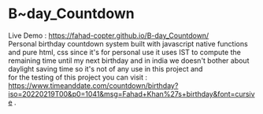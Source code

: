 # B~day_Countdown
Live Demo : https://fahad-copter.github.io/B-day_Countdown/ <br/>
Personal birthday countdown system built with javascript native functions and pure html, css since it's for personal use it uses IST to compute the remaining 
time until my next birthday and in india we doesn't bother about daylight saving time so it's not of any use in this project and <br/> for the testing of this project you can visit : <br/> https://www.timeanddate.com/countdown/birthday?iso=20220219T00&p0=1041&msg=Fahad+Khan%27s+birthday&font=cursive . 
